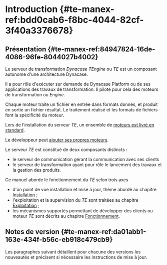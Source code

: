 # Introduction {#te-manex-ref:bdd0cab6-f8bc-4044-82cf-3f40a3376678}

## Présentation {#te-manex-ref:84947824-16de-4086-96fe-8044027b4002}

Le serveur de transformation *Dynacase TEngine* ou *TE* est un composant autonome
d'une architecture Dynacase.

Il a pour rôle d'exécuter sur demande de Dynacase Platform ou de ses
applications des travaux de transformation. Il pilote pour cela des moteurs de
transformation ou *Engine*.

Chaque moteur traite un fichier en entrée dans formats donnés, et produit en
sortie un fichier résultat. Le traitement réalisé et les formats de fichiers
font la spécificité du moteur.

Lors de l'installation du serveur *TE*, un ensemble de [moteurs est livré en
standard][std_engines].

Le développeur peut [ajouter ses propres moteurs][add_engines].

Le serveur *TE* est constitué de deux composants distincts :

* le serveur de communication gérant la communication avec ses clients
* le serveur de transformation ayant pour rôle le lancement des travaux et la gestion des produits.

Ce manuel aborde le fonctionnement du *TE* selon trois axes

* d'un point de vue installation et mise à jour, thème abordé au chapitre [Installation][installation] ;
* l'exploitation et la supervision du *TE* sont traitées au chapitre [Exploitation][exploitation] ;
* les mécanismes supportés permettant de développer des clients ou moteur *TE* sont décrits au chapitre [Fonctionnement][fonctionnement].

## Notes de version {#te-manex-ref:da01abb1-163e-434f-b56c-eb918c479cb9}

Les paragraphes suivant détaillent pour chacune des versions les nouveautés
et précisent si nécessaire les instructions de mise à jour.

<!-- links -->
[std_engines]: #te-manex-ref:49dd054a-e596-4ebe-9e75-adca937f630b
[add_engines]: #te-manex-ref:87061b8c-19ca-4a7b-b370-706ae3fe1160
[installation]: #te-manex-ref:99a9bb66-739f-4fa4-88f9-fe236a9a8e7c
[exploitation]: #te-manex-ref:cdff4ee0-3ed7-4293-8de9-ab53dc8ad312
[fonctionnement]: #te-manex-ref:674a6c70-eb4e-415d-8f03-5a2a7142578e
